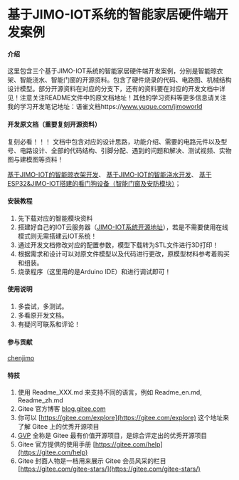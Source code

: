 # 基于JIMO-IOT系统的智能家居硬件端开发案例

#### 介绍
这里包含三个基于JIMO-IOT系统的智能家居硬件端开发案例，分别是智能晾衣架、智能浇水、智能门窗的开源资料。包含了硬件烧录的代码、电路图、机械结构设计模型。部分开源资料在对应的分支下，还有的资料要在对应的开发文档中详见！注意关注README文件中的原文档地址！其他的学习资料等更多信息请关注我的学习开发笔记地址：语雀文档https://www.yuque.com/jimoworld

#### 开发原文档（重要复刻开源资料）
复刻必看！！！
文档中包含对应的设计思路，功能介绍、需要的电路元件以及型号、电路设计、全部的代码结构、引脚分配、遇到的问题和解决、测试视频、实物图与建模图等资料！

[基于JIMO-IOT的智能晾衣架开发](https://www.yuque.com/jimoworld/linux/smart_rack)、
[基于JIMO-IOT的智能浇水开发](https://www.yuque.com/jimoworld/linux/smart_watering)、
[基于ESP32&JIMO-IOT搭建的看门狗设备（智能门窗及安防模块）](https://www.yuque.com/jimoworld/linux/smart_watchdog)；

#### 安装教程

1.  先下载对应的智能模块资料
2.  搭建好自己的IOT云服务器（[JIMO-IOT系统开源地址](https://gitee.com/chenjimo/JIMO_IOT)），若是不需要使用在线模式则无需搭建云IOT系统！
3.  通过开发文档修改对应的配置参数，模型下载转为STL文件进行3D打印！
4.  根据需求和设计可以对原文件模型以及代码进行更改，原模型材料参考着购买和组装。
5.  烧录程序（这里用的是Arduino IDE）和进行调试即可！

#### 使用说明

1.  多尝试，多测试。
2.  多看原开发文档。
3.  有疑问可联系和评论！

#### 参与贡献

[chenjimo](https://gitee.com/chenjimo/)


#### 特技

1.  使用 Readme\_XXX.md 来支持不同的语言，例如 Readme\_en.md, Readme\_zh.md
2.  Gitee 官方博客 [blog.gitee.com](https://blog.gitee.com)
3.  你可以 [https://gitee.com/explore](https://gitee.com/explore) 这个地址来了解 Gitee 上的优秀开源项目
4.  [GVP](https://gitee.com/gvp) 全称是 Gitee 最有价值开源项目，是综合评定出的优秀开源项目
5.  Gitee 官方提供的使用手册 [https://gitee.com/help](https://gitee.com/help)
6.  Gitee 封面人物是一档用来展示 Gitee 会员风采的栏目 [https://gitee.com/gitee-stars/](https://gitee.com/gitee-stars/)
